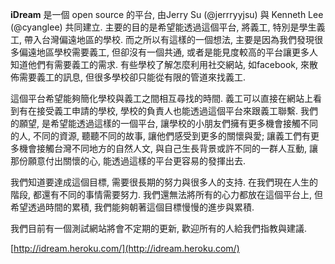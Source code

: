 **iDream** 是一個 open source 的平台, 由Jerry Su (@jerrryyjsu) 與 Kenneth Lee (@cyanglee) 共同建立. 主要的目的是希望能透過這個平台, 將義工, 特別是學生義工, 帶入台灣偏遠地區的學校. 而之所以有這樣的一個想法, 主要是因為我們發現很多偏遠地區學校需要義工, 但卻沒有一個共通, 或者是能見度較高的平台讓更多人知道他們有需要義工的需求. 有些學校了解怎麼利用社交網站, 如facebook, 來散佈需要義工的訊息, 但很多學校卻只能從有限的管道來找義工. 

這個平台希望能夠簡化學校與義工之間相互尋找的時間. 義工可以直接在網站上看到有在接受義工申請的學校, 學校的負責人也能透過這個平台來跟義工聯繫. 我們的願望, 是希望能透過這樣的一個平台, 讓學校的小朋友們擁有更多機會接觸不同的人, 不同的資源, 聽聽不同的故事, 讓他們感受到更多的關懷與愛; 讓義工們有更多機會接觸台灣不同地方的自然人文, 與自己生長背景或許不同的一群人互動, 讓那份願意付出關懷的心, 能透過這樣的平台更容易的發揮出去. 

我們知道要達成這個目標, 需要很長期的努力與很多人的支持. 在我們現在人生的階段, 都還有不同的事情需要努力. 我們還無法將所有的心力都放在這個平台上, 但希望透過時間的累積, 我們能夠朝著這個目標慢慢的進步與累積. 

我們目前有一個測試網站將會不定期的更新, 歡迎所有的人給我們指教與建議.

[http://idream.heroku.com/](http://idream.heroku.com/)